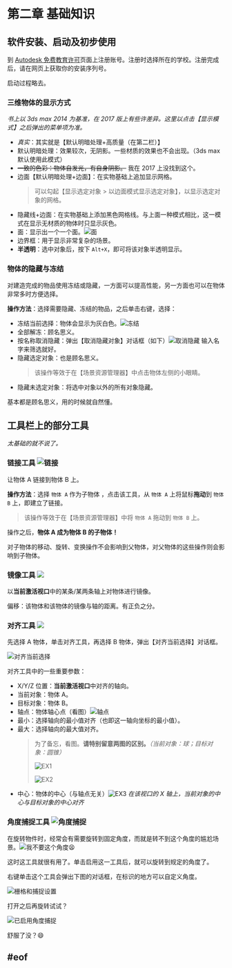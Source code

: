# 第二章 基础知识

## 软件安装、启动及初步使用

到 [Autodesk 免费教育许可][autodesk4education]页面上注册账号。注册时选择所在的学校。注册完成后，请在网页上获取你的安装序列号。

启动过程略去。

### 三维物体的显示方式

*书上以 3ds max 2014 为基准，在 2017 版上有些许差异。这里以点击【显示模式】之后弹出的菜单项为准。*
- *真实*：其实就是【默认明暗处理+高质量（在第二栏）】
- 默认明暗处理：效果较次，无阴影。一些材质的效果也不会出现。（3ds max 默认使用此模式）
- ~~一致的色彩：物体自发光，有自身阴影。~~ 我在 2017 上没找到这个。
- 边面【默认明暗处理+边面】：在实物基础上追加显示网格。
  > 可以勾起【显示选定对象 > 以边面模式显示选定对象】，以显示选定对象的网格。
- 隐藏线+边面：在实物基础上添加黑色网格线。与上面一种模式相比，这一模式在显示无材质的物体时只显示灰色。
- 面：显示出一个一个面。![面](res/surface.png)
- 边界框：用于显示非常复杂的场景。
- **半透明**：选中对象后，按下 `Alt+X`，即可将该对象半透明显示。

### 物体的隐藏与冻结

对建造完成的物品使用冻结或隐藏，一方面可以提高性能，另一方面也可以在物体非常多时方便选择。

**操作方法**：选择需要隐藏、冻结的物品，之后单击右键，选择：
- 冻结当前选择：物体会显示为灰白色。![冻结](res/freeze.png)
- 全部解冻：顾名思义。
- 按名称取消隐藏：弹出【取消隐藏对象】对话框（如下）![取消隐藏](res/cancel-hiding.png) 输入名字来筛选就好。
- 隐藏选定对象：也是顾名思义。
  > 该操作等效于在【场景资源管理器】中点击物体左侧的小眼睛。
- 隐藏未选定对象：将选中对象以外的所有对象隐藏。

基本都是顾名思义，用的时候就自然懂。

## 工具栏上的部分工具

*太基础的就不说了。*

### 链接工具 ![链接](res/link.png)

让物体 A 链接到物体 B 上。

**操作方法**：选择 `物体 A` 作为子物体 ，点击该工具，从 `物体 A` 上将鼠标**拖动**到 `物体 B` 上，即建立了链接。

> 该操作等效于在【场景资源管理器】中将 `物体 A` 拖动到 `物体 B` 上。

操作之后，**物体 A 成为物体 B 的子物体！**

对子物体的移动、旋转、变换操作不会影响到父物体，对父物体的这些操作则会影响到子物体。

### 镜像工具 ![](res/mirroring.png)

以**当前激活视口**中的某条/某两条轴上对物体进行镜像。

偏移：该物体和该物体的镜像与轴的距离。有正负之分。

### 对齐工具 ![](res/aligning.png)

先选择 A 物体，单击对齐工具，再选择 B 物体，弹出【对齐当前选择】对话框。

![对齐当前选择](res/align-dialog.png)

对齐工具中的一些重要参数：

- X/Y/Z 位置：**当前激活视口**中对齐的轴向。
- 当前对象：物体 A。
- 目标对象：物体 B。
- 轴点：物体轴心点（看图）![轴点](res/pivot-point.png)
- 最小：选择轴向的最小值对齐（也即这一轴向坐标的最小值）。
- 最大：选择轴向的最大值对齐。
  > 为了备忘，看图。**请特别留意两图的区别。***（当前对象：球；目标对象：圆锥）*
  >
  > ![EX1](res/ex1.png)
  >
  > ![EX2](res/ex2.png)
- 中心：物体的中心（与轴点无关）![EX3](res/ex3.png) 
  *在该视口的 X 轴上，当前对象的中心与目标对象的中心对齐*

### 角度捕捉工具 ![角度捕捉](res/angle-catch-tool.png)

在旋转物件时，经常会有需要旋转到固定角度，而就是转不到这个角度的尴尬场景。![我不要这个角度😫](res/not-my-angle.png)

这时这工具就很有用了。单击启用这一工具后，就可以旋转到规定的角度了。

右键单击这个工具会弹出下图的对话框，在标识的地方可以自定义角度。

![栅格和捕捉设置](res/catch-settings.png)

打开之后再旋转试试？

![已启用角度捕捉](res/catch-enabled.png)

舒服了没？😄

## #eof



[autodesk4education]: https://www.autodesk.com.cn/education/free-software/3ds-max